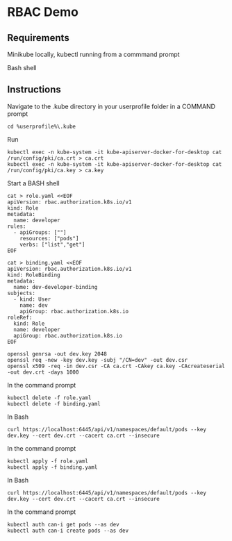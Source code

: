 # RBAC Demo

## Requirements

Minikube locally, kubectl running from a commmand prompt

Bash shell

## Instructions

Navigate to the .kube directory in your userprofile folder in a COMMAND prompt

`cd %userprofile%\.kube`

Run

```
kubectl exec -n kube-system -it kube-apiserver-docker-for-desktop cat /run/config/pki/ca.crt > ca.crt
kubectl exec -n kube-system -it kube-apiserver-docker-for-desktop cat /run/config/pki/ca.key > ca.key
```

Start a BASH shell

```
cat > role.yaml <<EOF
apiVersion: rbac.authorization.k8s.io/v1
kind: Role
metadata:
  name: developer
rules:
  - apiGroups: [""]
    resources: ["pods"]
    verbs: ["list","get"]
EOF

cat > binding.yaml <<EOF
apiVersion: rbac.authorization.k8s.io/v1
kind: RoleBinding
metadata:
  name: dev-developer-binding
subjects:
  - kind: User
    name: dev
    apiGroup: rbac.authorization.k8s.io
roleRef:
  kind: Role
  name: developer
  apiGroup: rbac.authorization.k8s.io
EOF

openssl genrsa -out dev.key 2048
openssl req -new -key dev.key -subj "/CN=dev" -out dev.csr
openssl x509 -req -in dev.csr -CA ca.crt -CAkey ca.key -CAcreateserial -out dev.crt -days 1000
```

In the command prompt

```
kubectl delete -f role.yaml
kubectl delete -f binding.yaml
```

In Bash

```
curl https://localhost:6445/api/v1/namespaces/default/pods --key dev.key --cert dev.crt --cacert ca.crt --insecure
```

In the command prompt

```
kubectl apply -f role.yaml
kubectl apply -f binding.yaml
```

In Bash

```
curl https://localhost:6445/api/v1/namespaces/default/pods --key dev.key --cert dev.crt --cacert ca.crt --insecure
```

In the command prompt

```
kubectl auth can-i get pods --as dev
kubectl auth can-i create pods --as dev
```
